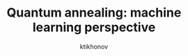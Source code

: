 ---
layout: post

author: ktikhonov
title:  "Quantum annealing: machine learning perspective"
presentation: "/assets/Quantum annealing machine learning perspective.pdf"
categories: Quantum_Computers Deep_Learning Optimization
comments: true
---